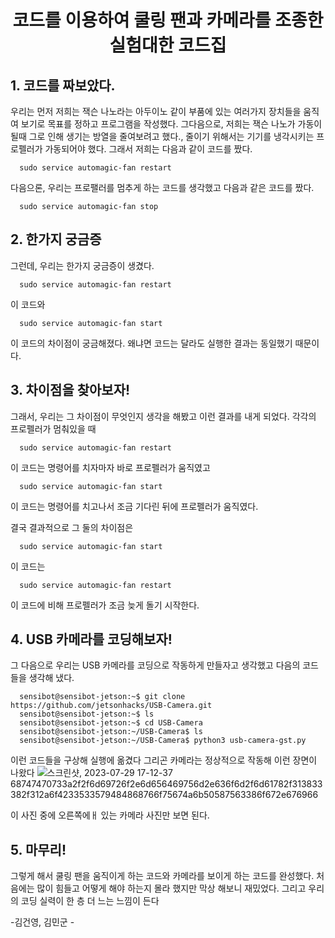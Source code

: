 # <center> 코드를 이용하여 쿨링 팬과 카메라를 조종한 실험대한 코드집 </center>

## 1. 코드를 짜보았다.
우리는 먼저 저희는 잭슨 나노라는 아두이노 같이 부품에 있는 여러가지 장치들을 움직여 보기로 목표를 정하고 프로그램을 작성했다.
그다음으로, 저희는 잭슨 나노가 가동이 될때 그로 인해 생기는 방열을 줄여보려고 했다., 줄이기 위해서는 기기를 냉각시키는 프로펠러가 가동되어야 했다. 그래서 저희는 다음과 같이 코드를 짰다.

      sudo service automagic-fan restart

다음으론, 우리는 프로팰러를 멈추게 하는 코드를 생각했고 다음과 같은 코드를 짰다.

      sudo service automagic-fan stop


## 2. 한가지 궁금증
그런데, 우리는 한가지 궁금증이 생겼다.

      sudo service automagic-fan restart

이 코드와

      sudo service automagic-fan start

이 코드의 차이점이 궁금해졌다.
왜냐면 코드는 달라도 실행한 결과는 동일했기 때문이다.

## 3. 차이점을 찾아보자!
그래서, 우리는 그 차이점이 무엇인지 생각을 해봤고 이런 결과를 내게 되었다.
각각의 프로펠러가 멈춰있을 때

      sudo service automagic-fan restart

이 코드는 명령어를 치자마자 바로 프로펠러가 움직였고

      sudo service automagic-fan start

이 코드는 명령어를 치고나서 조금 기다린 뒤에 프로펠러가 움직였다.

결국 결과적으로 그 둘의 차이점은

      sudo service automagic-fan start

 이 코드는

      sudo service automagic-fan restart

이 코드에 비해 프로펠러가 조금 늦게 돌기 시작한다.

## 4. USB 카메라를 코딩해보자!
그 다음으로 우리는 USB 카메라를 코딩으로 작동하게 만들자고 생각했고 다음의 코드들을 생각해 냈다.

      sensibot@sensibot-jetson:~$ git clone https://github.com/jetsonhacks/USB-Camera.git
      sensibot@sensibot-jetson:~$ ls
      sensibot@sensibot-jetson:~$ cd USB-Camera
      sensibot@sensibot-jetson:~/USB-Camera$ ls
      sensibot@sensibot-jetson:~/USB-Camera$ python3 usb-camera-gst.py

이런 코드들을 구상해 실행에 옮겼다 그리곤 카메라는 정상적으로 작동해 이런 장면이 나왔다
      ![스크린샷, 2023-07-29 17-12-37](https://github.com/asherisaac1/CMA1/assets/140859146/2793f2cc-d7d8-4968-8afd-7dd546dc6cbf)
68747470733a2f2f6d69726f2e6d656469756d2e636f6d2f6d61782f313833382f312a6f4233533579484868766f75674a6b50587563386f672e676966

이 사진 중에 오른쪽에ㅐ 있는 카메라 사진만 보면 된다.

## 5. 마무리!
그렇게 해서 쿨링 팬을 움직이게 하는 코드와 카메라를 보이게 하는 코드를 완성했다.
처음에는 많이 힘들고 어떻게 해야 하는지 몰라 했지만 막상 해보니 재밌었다.
그리고 우리의 코딩 실력이 한 층 더 느는 느낌이 든다

-김건영, 김민군 -
